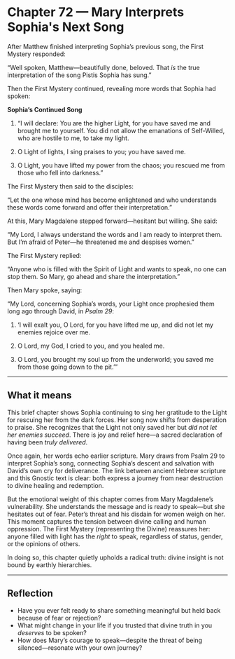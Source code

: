 # Chapter 72 — Mary Interprets Sophia's Next Song

After Matthew finished interpreting Sophia’s previous song, the First Mystery responded:

“Well spoken, Matthew—beautifully done, beloved. That *is* the true interpretation of the song Pistis Sophia has sung.”

Then the First Mystery continued, revealing more words that Sophia had spoken:

**Sophia’s Continued Song**

1. “I will declare: You are the higher Light, for you have saved me and brought me to yourself. You did not allow the emanations of Self-Willed, who are hostile to me, to take my light.

2. O Light of lights, I sing praises to you; you have saved me.
3. O Light, you have lifted my power from the chaos; you rescued me from those who fell into darkness.”

The First Mystery then said to the disciples:

“Let the one whose mind has become enlightened and who understands these words come forward and offer their interpretation.”

At this, Mary Magdalene stepped forward—hesitant but willing. She said:

“My Lord, I always understand the words and I am ready to interpret them. But I’m afraid of Peter—he threatened me and despises women.”

The First Mystery replied:

“Anyone who is filled with the Spirit of Light and wants to speak, no one can stop them. So Mary, go ahead and share the interpretation.”

Then Mary spoke, saying:

“My Lord, concerning Sophia’s words, your Light once prophesied them long ago through David, in *Psalm 29*:

1. ‘I will exalt you, O Lord, for you have lifted me up, and did not let my enemies rejoice over me.

2. O Lord, my God, I cried to you, and you healed me.

3. O Lord, you brought my soul up from the underworld; you saved me from those going down to the pit.’”

---

## What it means

This brief chapter shows Sophia continuing to sing her gratitude to the Light for rescuing her from the dark forces. Her song now shifts from desperation to praise. She recognizes that the Light not only saved her but *did not let her enemies succeed*. There is joy and relief here—a sacred declaration of having been *truly delivered*.

Once again, her words echo earlier scripture. Mary draws from Psalm 29 to interpret Sophia’s song, connecting Sophia’s descent and salvation with David’s own cry for deliverance. The link between ancient Hebrew scripture and this Gnostic text is clear: both express a journey from near destruction to divine healing and redemption.

But the emotional weight of this chapter comes from Mary Magdalene’s vulnerability. She understands the message and is ready to speak—but she hesitates out of fear. Peter’s threat and his disdain for women weigh on her. This moment captures the tension between divine calling and human oppression. The First Mystery (representing the Divine) reassures her: anyone filled with light has the *right* to speak, regardless of status, gender, or the opinions of others.

In doing so, this chapter quietly upholds a radical truth: divine insight is not bound by earthly hierarchies.

---

## Reflection

* Have you ever felt ready to share something meaningful but held back because of fear or rejection?
* What might change in your life if you trusted that divine truth in you *deserves* to be spoken?
* How does Mary’s courage to speak—despite the threat of being silenced—resonate with your own journey?
